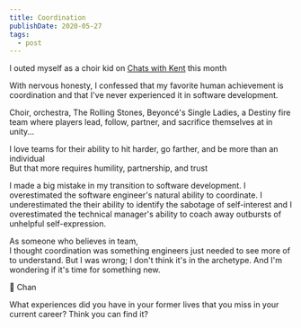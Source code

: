 ```yaml
---
title: Coordination
publishDate: 2020-05-27
tags:
  - post
---
```


I outed myself as a choir kid on [Chats with Kent](https://kentcdodds.com/chats-with-kent-podcast/seasons/03/episodes/michael-chan-teaches-you-how-to-break-into-the-industry) this month

With nervous honesty, I confessed that my favorite human achievement is coordination and that I've never experienced it in software development.

Choir, orchestra, The Rolling Stones, Beyoncé's Single Ladies, a Destiny fire team where players lead, follow, partner, and sacrifice themselves at in unity...

I love teams for their ability to hit harder, go farther, and be more than an individual  
But that more requires humility, partnership, and trust

I made a big mistake in my transition to software development.
I overestimated the software engineer's natural ability to coordinate.
I underestimated the their ability to identify the sabotage of self-interest and I overestimated the technical manager's ability to coach away outbursts of unhelpful self-expression.

As someone who believes in team,  
I thought coordination was something engineers just needed to see more of to understand.
But I was wrong; I don't think it's in the archetype.
And I'm wondering if it's time for something new.

🤔 Chan

What experiences did you have in your former lives that you miss in your current career?
Think you can find it?
